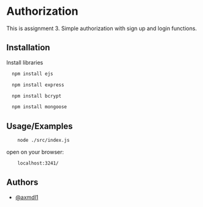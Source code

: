
# Authorization 

This is assignment 3. Simple authorization with sign up and login functions.


## Installation

Install libraries

```bash
  npm install ejs
```
```bash
  npm install express
```
```bash
  npm install bcrypt
```
```bash
  npm install mongoose
```
## Usage/Examples

```bash
    node ./src/index.js
```

open on your browser: 
```bash
    localhost:3241/
``` 


## Authors

- [@axmdl1](https://www.github.com/axmdl1)

